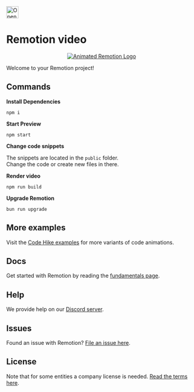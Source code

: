 <a href="https://idx.google.com/import?url=https%3A%2F%2Fgithub.com%2Fthatfiredev%2Ftemplate-code-hike">
  <img
    height="32"
    alt="Open in IDX"
    src="https://cdn.idx.dev/btn/open_dark_32.svg">
</a>

# Remotion video

<p align="center">
  <a href="https://github.com/remotion-dev/logo">
    <picture>
      <source media="(prefers-color-scheme: dark)" srcset="https://github.com/remotion-dev/logo/raw/main/animated-logo-banner-dark.gif">
      <img alt="Animated Remotion Logo" src="https://github.com/remotion-dev/logo/raw/main/animated-logo-banner-light.gif">
    </picture>
  </a>
</p>

Welcome to your Remotion project!

## Commands

**Install Dependencies**

```console
npm i
```

**Start Preview**

```console
npm start
```

**Change code snippets**

The snippets are located in the `public` folder.  
Change the code or create new files in there.

**Render video**

```console
npm run build
```

**Upgrade Remotion**

```console
bun run upgrade
```

## More examples

Visit the [Code Hike examples](https://github.com/code-hike/examples/tree/main/with-remotion) for more variants of code animations.

## Docs

Get started with Remotion by reading the [fundamentals page](https://www.remotion.dev/docs/the-fundamentals).

## Help

We provide help on our [Discord server](https://discord.gg/6VzzNDwUwV).

## Issues

Found an issue with Remotion? [File an issue here](https://github.com/remotion-dev/remotion/issues/new).

## License

Note that for some entities a company license is needed. [Read the terms here](https://github.com/remotion-dev/remotion/blob/main/LICENSE.md).

